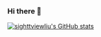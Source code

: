 ### Hi there 👋

[![sighttviewliu's GitHub stats](https://github-readme-stats.vercel.app/api?username=sighttviewliu)](https://github.com/sighttviewliu/github-readme-stats)

<!--
**sighttviewliu/sighttviewliu** is a ✨ _special_ ✨ repository because its `README.md` (this file) appears on your GitHub profile.

Here are some ideas to get you started:

- 🔭 I’m currently working on ...
- 🌱 I’m currently learning ...
- 👯 I’m looking to collaborate on ...
- 🤔 I’m looking for help with ...
- 💬 Ask me about ...
- 📫 How to reach me: ...
- 😄 Pronouns: ...
- ⚡ Fun fact: ...
-->
